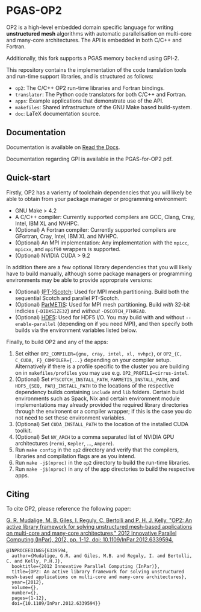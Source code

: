 # PGAS-OP2
OP2 is a high-level embedded domain specific language for writing **unstructured mesh** algorithms with automatic parallelisation on multi-core and many-core architectures. The API is embedded in both C/C++ and Fortran.

Additionally, this fork supports a PGAS memory backend using GPI-2. 

This repository contains the implementation of the code translation tools and run-time support libraries, and is structured as follows:
 * `op2`: The C/C++ OP2 run-time libraries and Fortran bindings.
 * `translator`: The Python code translators for both C/C++ and Fortran.
 * `apps`: Example applications that demonstrate use of the API.
 * `makefiles`: Shared infrastructure of the GNU Make based build-system.
 * `doc`: LaTeX documentation source.

## Documentation
Documentation is available on [Read the Docs](https://op2-dsl.readthedocs.io/en/latest/index.html).

Documentation regarding GPI is available in the PGAS-for-OP2 pdf. 

## Quick-start
Firstly, OP2 has a varienty of toolchain dependencies that you will likely be able to obtain from your package manager or programming environment:
 * GNU Make > 4.2
 * A C/C++ compiler: Currently supported compilers are GCC, Clang, Cray, Intel, IBM XL and NVHPC.
 * (Optional) A Fortran compiler: Currently supported compilers are GFortran, Cray, Intel, IBM XL and NVHPC.
 * (Optional) An MPI implementation: Any implementation with the `mpicc`, `mpicxx`, and `mpif90` wrappers is supported.
 * (Optional) NVIDIA CUDA > 9.2

In addition there are a few optional library dependencies that you will likely have to build manually, although some package managers or programming environments may be able to provide appropriate versions:
 * (Optional) [(PT-)Scotch](https://www.labri.fr/perso/pelegrin/scotch/): Used for MPI mesh partitioning. Build both the sequential Scotch and parallel PT-Scotch.
 * (Optional) [ParMETIS](http://glaros.dtc.umn.edu/gkhome/metis/parmetis/overview): Used for MPI mesh partitioning. Build *with* 32-bit indicies (`-DIDXSIZE32`) and *without* `-DSCOTCH_PTHREAD`.
 * (Optional) [HDF5](https://www.hdfgroup.org/solutions/hdf5/): Used for HDF5 I/O. You may build with and without `--enable-parallel` (depending on if you need MPI), and then specify both builds via the environment variables listed below.

Finally, to build OP2 and any of the apps:
 1. Set either `OP2_COMPILER={gnu, cray, intel, xl, nvhpc}`, or `OP2_{C, C_CUDA, F}_COMPILER={...}` depending on your compiler setup. Alternatively if there is a profile specific to the cluster you are building on in `makefiles/profiles` you may use e.g. `OP2_PROFILE=cirrus-intel`.
 2. (Optional) Set `PTSCOTCH_INSTALL_PATH`, `PARMETIS_INSTALL_PATH`, and `HDF5_{SEQ, PAR}_INSTALL_PATH` to the locations of the respective dependency builds containing `include` and `lib` folders. Certain build environments such as Spack, Nix and certain environment module implementations may already provided the required library directories through the environent or a compiler wrapper; if this is the case you do not need to set these environment variables.
 3. (Optional) Set `CUDA_INSTALL_PATH` to the location of the installed CUDA toolkit.
 4. (Optional) Set `NV_ARCH` to a comma separated list of NVIDIA GPU architectures (`Fermi`, `Kepler`, ..., `Ampere`).
 4. Run `make config` in the `op2` directory and verify that the compilers, libraries and compilation flags are as you intend.
 5. Run `make -j$(nproc)` in the `op2` directory to build the run-time libraries.
 6. Run `make -j$(nproc)` in any of the app directories to build the respective apps.

## Citing
To cite OP2, please reference the following paper:

[G. R. Mudalige, M. B. Giles, I. Reguly, C. Bertolli and P. H. J. Kelly, "OP2: An active library framework for solving unstructured mesh-based applications on multi-core and many-core architectures," 2012 Innovative Parallel Computing (InPar), 2012, pp. 1-12, doi: 10.1109/InPar.2012.6339594.](https://ieeexplore.ieee.org/document/6339594)

```
@INPROCEEDINGS{6339594,
  author={Mudalige, G.R. and Giles, M.B. and Reguly, I. and Bertolli, C. and Kelly, P.H.J},
  booktitle={2012 Innovative Parallel Computing (InPar)},
  title={OP2: An active library framework for solving unstructured mesh-based applications on multi-core and many-core architectures},
  year={2012},
  volume={},
  number={},
  pages={1-12},
  doi={10.1109/InPar.2012.6339594}}
```
